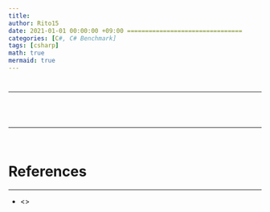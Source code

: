 ```yaml
---
title: 
author: Rito15
date: 2021-01-01 00:00:00 +09:00 ================================
categories: [C#, C# Benchmark]
tags: [csharp]
math: true
mermaid: true
---
```


# 
---


<br>


# 
---


<br>


# References
---
- <>